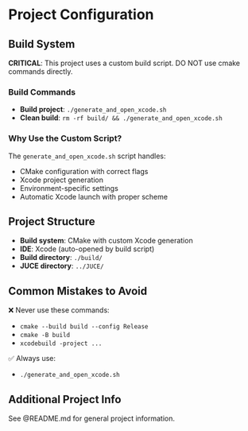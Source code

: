 # Project Configuration

## Build System

**CRITICAL**: This project uses a custom build script. DO NOT use cmake commands directly.

### Build Commands

- **Build project**: `./generate_and_open_xcode.sh`
- **Clean build**: `rm -rf build/ && ./generate_and_open_xcode.sh`

### Why Use the Custom Script?

The `generate_and_open_xcode.sh` script handles:
- CMake configuration with correct flags
- Xcode project generation
- Environment-specific settings
- Automatic Xcode launch with proper scheme

## Project Structure

- **Build system**: CMake with custom Xcode generation
- **IDE**: Xcode (auto-opened by build script)
- **Build directory**: `./build/`
- **JUCE directory**: `../JUCE/`

## Common Mistakes to Avoid

❌ Never use these commands:
- `cmake --build build --config Release`
- `cmake -B build`
- `xcodebuild -project ...`

✅ Always use:
- `./generate_and_open_xcode.sh`

## Additional Project Info

See @README.md for general project information.
